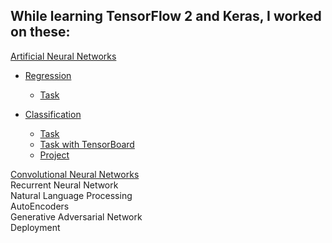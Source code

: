 ## While learning TensorFlow 2 and Keras, I worked on these:

[Artificial Neural Networks](https://github.com/bdotbull/bb_learning_tf2_and_keras/blob/main/topics/ann)  
- [Regression](https://github.com/bdotbull/bb_learning_tf2_and_keras/tree/main/topics/ann/regression)
    - [Task](https://github.com/bdotbull/bb_learning_tf2_and_keras/blob/main/topics/ann/regression/regression.ipynb)  

- [Classification](https://github.com/bdotbull/bb_learning_tf2_and_keras/tree/main/topics/ann/classification)
    - [Task](https://github.com/bdotbull/bb_learning_tf2_and_keras/blob/main/topics/ann/classification/classification_task.ipynb)  
    - [Task with TensorBoard](https://github.com/bdotbull/bb_learning_tf2_and_keras/blob/main/topics/ann/classification/classification_task_tb.ipynb)  
    - [Project](https://github.com/bdotbull/bb_learning_tf2_and_keras/blob/main/topics/ann/classification/classification_project.ipynb)  


[Convolutional Neural Networks](https://github.com/bdotbull/bb_learning_tf2_and_keras/blob/main/topics/cnn)  
Recurrent Neural Network  
Natural Language Processing  
AutoEncoders  
Generative Adversarial Network  
Deployment 